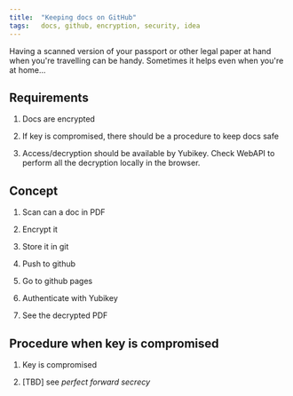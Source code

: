 ```yaml
---
title:  "Keeping docs on GitHub"
tags:   docs, github, encryption, security, idea
---
```


Having a scanned version of your passport or other legal paper at hand
when you're travelling can be handy. Sometimes it helps even when you're at home...


## Requirements

1. Docs are encrypted

2. If key is compromised, there should be a procedure to keep docs safe

3. Access/decryption should be available by Yubikey. Check WebAPI to perform all the decryption locally in the browser.


## Concept

1. Scan can a doc in PDF

2. Encrypt it

3. Store it in git

4. Push to github

5. Go to github pages

6. Authenticate with Yubikey

7. See the decrypted PDF


## Procedure when key is compromised

1. Key is compromised

2. [TBD] see _perfect forward secrecy_
